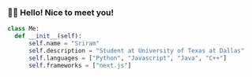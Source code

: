 ### 👋🏻 Hello! Nice to meet you!  
```py
class Me:
  def __init__(self):
      self.name = "Sriram"
      self.description = "Student at University of Texas at Dallas"
      self.languages = ["Python", "Javascript", "Java", "C++"]
      self.frameworks = ["next.js"]
```
<!--
**scs03/scs03** is a ✨ _special_ ✨ repository because its `README.md` (this file) appears on your GitHub profile.

Here are some ideas to get you started:

- 🔭 I’m currently working on ...
- 🌱 I’m currently learning ...
- 👯 I’m looking to collaborate on ...
- 🤔 I’m looking for help with ...
- 💬 Ask me about ...
- 📫 How to reach me: ...
- 😄 Pronouns: ...
- ⚡ Fun fact: ...
-->
